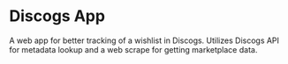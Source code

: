 # Discogs App
A web app for better tracking of a wishlist in Discogs. Utilizes Discogs API for metadata lookup and a web scrape for getting marketplace data.
